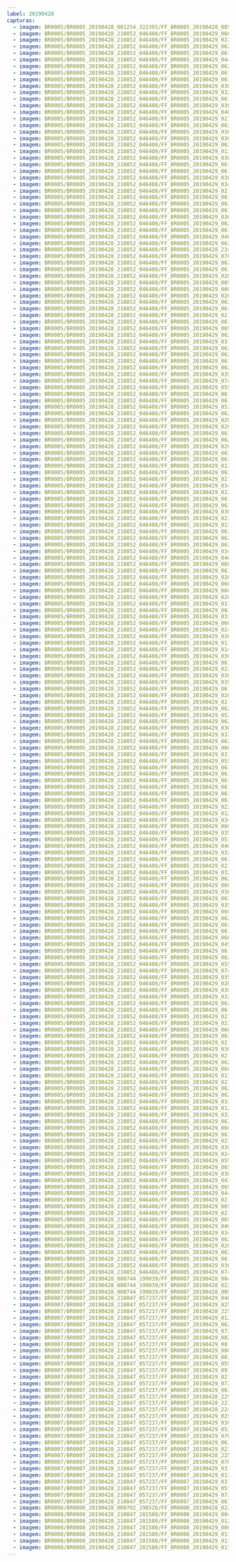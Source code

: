 ```yaml
---
label: 20190428
capturas:
  - imagem: BR0005/BR0005_20190428_001254_322391/FF_BR0005_20190428_085908_927_0627456.fits_maxpixel.jpg
  - imagem: BR0005/BR0005_20190428_210852_046408/FF_BR0005_20190429_060809_771_0615936.fits_maxpixel.jpg
  - imagem: BR0005/BR0005_20190428_210852_046408/FF_BR0005_20190429_022630_009_0361728.fits_maxpixel.jpg
  - imagem: BR0005/BR0005_20190428_210852_046408/FF_BR0005_20190429_062358_091_0633600.fits_maxpixel.jpg
  - imagem: BR0005/BR0005_20190428_210852_046408/FF_BR0005_20190429_061720_982_0626176.fits_maxpixel.jpg
  - imagem: BR0005/BR0005_20190428_210852_046408/FF_BR0005_20190429_044058_920_0516608.fits_maxpixel.jpg
  - imagem: BR0005/BR0005_20190428_210852_046408/FF_BR0005_20190429_062228_432_0632064.fits_maxpixel.jpg
  - imagem: BR0005/BR0005_20190428_210852_046408/FF_BR0005_20190429_061238_834_0620800.fits_maxpixel.jpg
  - imagem: BR0005/BR0005_20190428_210852_046408/FF_BR0005_20190429_061954_722_0628992.fits_maxpixel.jpg
  - imagem: BR0005/BR0005_20190428_210852_046408/FF_BR0005_20190429_030254_611_0403968.fits_maxpixel.jpg
  - imagem: BR0005/BR0005_20190428_210852_046408/FF_BR0005_20190429_032456_880_0428800.fits_maxpixel.jpg
  - imagem: BR0005/BR0005_20190428_210852_046408/FF_BR0005_20190429_061226_077_0620544.fits_maxpixel.jpg
  - imagem: BR0005/BR0005_20190428_210852_046408/FF_BR0005_20190429_030814_825_0410112.fits_maxpixel.jpg
  - imagem: BR0005/BR0005_20190428_210852_046408/FF_BR0005_20190429_040436_425_0474624.fits_maxpixel.jpg
  - imagem: BR0005/BR0005_20190428_210852_046408/FF_BR0005_20190429_021016_473_0342784.fits_maxpixel.jpg
  - imagem: BR0005/BR0005_20190428_210852_046408/FF_BR0005_20190429_063209_958_0642560.fits_maxpixel.jpg
  - imagem: BR0005/BR0005_20190428_210852_046408/FF_BR0005_20190429_030203_320_0402944.fits_maxpixel.jpg
  - imagem: BR0005/BR0005_20190428_210852_046408/FF_BR0005_20190429_030449_861_0406272.fits_maxpixel.jpg
  - imagem: BR0005/BR0005_20190428_210852_046408/FF_BR0005_20190429_062843_506_0638976.fits_maxpixel.jpg
  - imagem: BR0005/BR0005_20190428_210852_046408/FF_BR0005_20190429_013210_787_0299264.fits_maxpixel.jpg
  - imagem: BR0005/BR0005_20190428_210852_046408/FF_BR0005_20190429_030424_276_0405760.fits_maxpixel.jpg
  - imagem: BR0005/BR0005_20190428_210852_046408/FF_BR0005_20190429_061121_930_0619520.fits_maxpixel.jpg
  - imagem: BR0005/BR0005_20190428_210852_046408/FF_BR0005_20190429_061746_610_0626688.fits_maxpixel.jpg
  - imagem: BR0005/BR0005_20190428_210852_046408/FF_BR0005_20190429_030515_470_0406784.fits_maxpixel.jpg
  - imagem: BR0005/BR0005_20190428_210852_046408/FF_BR0005_20190429_034831_436_0456704.fits_maxpixel.jpg
  - imagem: BR0005/BR0005_20190428_210852_046408/FF_BR0005_20190429_021615_161_0349952.fits_maxpixel.jpg
  - imagem: BR0005/BR0005_20190428_210852_046408/FF_BR0005_20190429_061642_555_0625408.fits_maxpixel.jpg
  - imagem: BR0005/BR0005_20190428_210852_046408/FF_BR0005_20190429_063717_839_0648448.fits_maxpixel.jpg
  - imagem: BR0005/BR0005_20190428_210852_046408/FF_BR0005_20190429_061551_018_0624640.fits_maxpixel.jpg
  - imagem: BR0005/BR0005_20190428_210852_046408/FF_BR0005_20190429_030749_182_0409600.fits_maxpixel.jpg
  - imagem: BR0005/BR0005_20190428_210852_046408/FF_BR0005_20190429_062423_744_0634112.fits_maxpixel.jpg
  - imagem: BR0005/BR0005_20190428_210852_046408/FF_BR0005_20190429_061512_544_0623872.fits_maxpixel.jpg
  - imagem: BR0005/BR0005_20190428_210852_046408/FF_BR0005_20190429_040238_192_0472320.fits_maxpixel.jpg
  - imagem: BR0005/BR0005_20190428_210852_046408/FF_BR0005_20190429_062124_498_0630784.fits_maxpixel.jpg
  - imagem: BR0005/BR0005_20190428_210852_046408/FF_BR0005_20190428_234915_515_0177408.fits_maxpixel.jpg
  - imagem: BR0005/BR0005_20190428_210852_046408/FF_BR0005_20190429_070030_554_0675328.fits_maxpixel.jpg
  - imagem: BR0005/BR0005_20190428_210852_046408/FF_BR0005_20190429_062527_761_0635136.fits_maxpixel.jpg
  - imagem: BR0005/BR0005_20190428_210852_046408/FF_BR0005_20190429_061837_850_0627712.fits_maxpixel.jpg
  - imagem: BR0005/BR0005_20190428_210852_046408/FF_BR0005_20190429_020912_453_0341760.fits_maxpixel.jpg
  - imagem: BR0005/BR0005_20190428_210852_046408/FF_BR0005_20190429_065540_279_0669696.fits_maxpixel.jpg
  - imagem: BR0005/BR0005_20190428_210852_046408/FF_BR0005_20190429_060452_124_0612096.fits_maxpixel.jpg
  - imagem: BR0005/BR0005_20190428_210852_046408/FF_BR0005_20190429_020821_215_0340736.fits_maxpixel.jpg
  - imagem: BR0005/BR0005_20190428_210852_046408/FF_BR0005_20190429_062437_228_0634368.fits_maxpixel.jpg
  - imagem: BR0005/BR0005_20190428_210852_046408/FF_BR0005_20190429_061929_110_0628480.fits_maxpixel.jpg
  - imagem: BR0005/BR0005_20190428_210852_046408/FF_BR0005_20190429_021744_812_0351744.fits_maxpixel.jpg
  - imagem: BR0005/BR0005_20190428_210852_046408/FF_BR0005_20190429_061759_427_0626944.fits_maxpixel.jpg
  - imagem: BR0005/BR0005_20190428_210852_046408/FF_BR0005_20190429_065817_202_0672768.fits_maxpixel.jpg
  - imagem: BR0005/BR0005_20190428_210852_046408/FF_BR0005_20190429_062020_323_0629504.fits_maxpixel.jpg
  - imagem: BR0005/BR0005_20190428_210852_046408/FF_BR0005_20190429_031322_248_0416000.fits_maxpixel.jpg
  - imagem: BR0005/BR0005_20190428_210852_046408/FF_BR0005_20190429_063301_229_0643584.fits_maxpixel.jpg
  - imagem: BR0005/BR0005_20190428_210852_046408/FF_BR0005_20190429_062332_471_0633088.fits_maxpixel.jpg
  - imagem: BR0005/BR0005_20190428_210852_046408/FF_BR0005_20190429_061941_898_0628736.fits_maxpixel.jpg
  - imagem: BR0005/BR0005_20190428_210852_046408/FF_BR0005_20190429_062657_426_0636928.fits_maxpixel.jpg
  - imagem: BR0005/BR0005_20190428_210852_046408/FF_BR0005_20190429_035431_410_0463104.fits_maxpixel.jpg
  - imagem: BR0005/BR0005_20190428_210852_046408/FF_BR0005_20190429_074841_470_0729344.fits_maxpixel.jpg
  - imagem: BR0005/BR0005_20190428_210852_046408/FF_BR0005_20190429_055632_547_0602368.fits_maxpixel.jpg
  - imagem: BR0005/BR0005_20190428_210852_046408/FF_BR0005_20190429_061317_825_0621568.fits_maxpixel.jpg
  - imagem: BR0005/BR0005_20190428_210852_046408/FF_BR0005_20190429_061825_039_0627456.fits_maxpixel.jpg
  - imagem: BR0005/BR0005_20190428_210852_046408/FF_BR0005_20190429_052807_107_0569600.fits_maxpixel.jpg
  - imagem: BR0005/BR0005_20190428_210852_046408/FF_BR0005_20190429_062856_313_0639232.fits_maxpixel.jpg
  - imagem: BR0005/BR0005_20190428_210852_046408/FF_BR0005_20190429_020859_610_0341504.fits_maxpixel.jpg
  - imagem: BR0005/BR0005_20190428_210852_046408/FF_BR0005_20190429_020833_987_0340992.fits_maxpixel.jpg
  - imagem: BR0005/BR0005_20190428_210852_046408/FF_BR0005_20190429_061408_496_0622592.fits_maxpixel.jpg
  - imagem: BR0005/BR0005_20190428_210852_046408/FF_BR0005_20190429_062150_006_0631296.fits_maxpixel.jpg
  - imagem: BR0005/BR0005_20190428_210852_046408/FF_BR0005_20190429_020755_593_0340224.fits_maxpixel.jpg
  - imagem: BR0005/BR0005_20190428_210852_046408/FF_BR0005_20190429_063705_034_0648192.fits_maxpixel.jpg
  - imagem: BR0005/BR0005_20190428_210852_046408/FF_BR0005_20190429_061200_390_0620288.fits_maxpixel.jpg
  - imagem: BR0005/BR0005_20190428_210852_046408/FF_BR0005_20190429_013223_591_0299520.fits_maxpixel.jpg
  - imagem: BR0005/BR0005_20190428_210852_046408/FF_BR0005_20190429_063314_018_0643840.fits_maxpixel.jpg
  - imagem: BR0005/BR0005_20190428_210852_046408/FF_BR0005_20190429_021042_140_0343296.fits_maxpixel.jpg
  - imagem: BR0005/BR0005_20190428_210852_046408/FF_BR0005_20190429_034805_815_0456192.fits_maxpixel.jpg
  - imagem: BR0005/BR0005_20190428_210852_046408/FF_BR0005_20190429_013236_430_0299776.fits_maxpixel.jpg
  - imagem: BR0005/BR0005_20190428_210852_046408/FF_BR0005_20190429_061446_929_0623360.fits_maxpixel.jpg
  - imagem: BR0005/BR0005_20190428_210852_046408/FF_BR0005_20190429_063626_655_0647424.fits_maxpixel.jpg
  - imagem: BR0005/BR0005_20190428_210852_046408/FF_BR0005_20190429_030827_939_0410368.fits_maxpixel.jpg
  - imagem: BR0005/BR0005_20190428_210852_046408/FF_BR0005_20190429_023452_948_0371200.fits_maxpixel.jpg
  - imagem: BR0005/BR0005_20190428_210852_046408/FF_BR0005_20190429_013822_264_0306176.fits_maxpixel.jpg
  - imagem: BR0005/BR0005_20190428_210852_046408/FF_BR0005_20190429_061434_149_0623104.fits_maxpixel.jpg
  - imagem: BR0005/BR0005_20190428_210852_046408/FF_BR0005_20190429_062631_799_0636416.fits_maxpixel.jpg
  - imagem: BR0005/BR0005_20190428_210852_046408/FF_BR0005_20190429_062111_585_0630528.fits_maxpixel.jpg
  - imagem: BR0005/BR0005_20190428_210852_046408/FF_BR0005_20190429_034701_769_0454912.fits_maxpixel.jpg
  - imagem: BR0005/BR0005_20190428_210852_046408/FF_BR0005_20190429_040710_137_0477440.fits_maxpixel.jpg
  - imagem: BR0005/BR0005_20190428_210852_046408/FF_BR0005_20190429_060913_846_0617216.fits_maxpixel.jpg
  - imagem: BR0005/BR0005_20190428_210852_046408/FF_BR0005_20190429_061304_479_0621312.fits_maxpixel.jpg
  - imagem: BR0005/BR0005_20190428_210852_046408/FF_BR0005_20190429_020938_061_0342272.fits_maxpixel.jpg
  - imagem: BR0005/BR0005_20190428_210852_046408/FF_BR0005_20190429_060848_202_0616704.fits_maxpixel.jpg
  - imagem: BR0005/BR0005_20190428_210852_046408/FF_BR0005_20190429_060705_729_0614656.fits_maxpixel.jpg
  - imagem: BR0005/BR0005_20190428_210852_046408/FF_BR0005_20190429_020925_231_0342016.fits_maxpixel.jpg
  - imagem: BR0005/BR0005_20190428_210852_046408/FF_BR0005_20190429_031959_469_0423424.fits_maxpixel.jpg
  - imagem: BR0005/BR0005_20190428_210852_046408/FF_BR0005_20190429_063756_270_0649216.fits_maxpixel.jpg
  - imagem: BR0005/BR0005_20190428_210852_046408/FF_BR0005_20190429_033526_915_0441344.fits_maxpixel.jpg
  - imagem: BR0005/BR0005_20190428_210852_046408/FF_BR0005_20190429_060901_037_0616960.fits_maxpixel.jpg
  - imagem: BR0005/BR0005_20190428_210852_046408/FF_BR0005_20190429_024429_392_0382464.fits_maxpixel.jpg
  - imagem: BR0005/BR0005_20190428_210852_046408/FF_BR0005_20190429_030411_421_0405504.fits_maxpixel.jpg
  - imagem: BR0005/BR0005_20190428_210852_046408/FF_BR0005_20190429_013053_823_0297728.fits_maxpixel.jpg
  - imagem: BR0005/BR0005_20190428_210852_046408/FF_BR0005_20190429_014421_937_0313344.fits_maxpixel.jpg
  - imagem: BR0005/BR0005_20190428_210852_046408/FF_BR0005_20190429_030241_760_0403712.fits_maxpixel.jpg
  - imagem: BR0005/BR0005_20190428_210852_046408/FF_BR0005_20190429_061459_736_0623616.fits_maxpixel.jpg
  - imagem: BR0005/BR0005_20190428_210852_046408/FF_BR0005_20190429_023049_512_0366592.fits_maxpixel.jpg
  - imagem: BR0005/BR0005_20190428_210852_046408/FF_BR0005_20190429_030216_132_0403200.fits_maxpixel.jpg
  - imagem: BR0005/BR0005_20190428_210852_046408/FF_BR0005_20190429_035250_135_0461312.fits_maxpixel.jpg
  - imagem: BR0005/BR0005_20190428_210852_046408/FF_BR0005_20190429_061629_758_0625152.fits_maxpixel.jpg
  - imagem: BR0005/BR0005_20190428_210852_046408/FF_BR0005_20190429_020808_372_0340480.fits_maxpixel.jpg
  - imagem: BR0005/BR0005_20190428_210852_046408/FF_BR0005_20190429_021732_003_0351488.fits_maxpixel.jpg
  - imagem: BR0005/BR0005_20190428_210852_046408/FF_BR0005_20190429_062137_209_0631040.fits_maxpixel.jpg
  - imagem: BR0005/BR0005_20190428_210852_046408/FF_BR0005_20190429_052832_717_0570112.fits_maxpixel.jpg
  - imagem: BR0005/BR0005_20190428_210852_046408/FF_BR0005_20190429_062817_888_0638464.fits_maxpixel.jpg
  - imagem: BR0005/BR0005_20190428_210852_046408/FF_BR0005_20190429_030033_651_0401152.fits_maxpixel.jpg
  - imagem: BR0005/BR0005_20190428_210852_046408/FF_BR0005_20190429_032444_078_0428544.fits_maxpixel.jpg
  - imagem: BR0005/BR0005_20190428_210852_046408/FF_BR0005_20190429_062752_275_0637952.fits_maxpixel.jpg
  - imagem: BR0005/BR0005_20190428_210852_046408/FF_BR0005_20190429_060506_225_0612352.fits_maxpixel.jpg
  - imagem: BR0005/BR0005_20190428_210852_046408/FF_BR0005_20190429_031946_673_0423168.fits_maxpixel.jpg
  - imagem: BR0005/BR0005_20190428_210852_046408/FF_BR0005_20190429_055645_358_0602624.fits_maxpixel.jpg
  - imagem: BR0005/BR0005_20190428_210852_046408/FF_BR0005_20190429_061147_541_0620032.fits_maxpixel.jpg
  - imagem: BR0005/BR0005_20190428_210852_046408/FF_BR0005_20190429_061251_632_0621056.fits_maxpixel.jpg
  - imagem: BR0005/BR0005_20190428_210852_046408/FF_BR0005_20190429_061525_374_0624128.fits_maxpixel.jpg
  - imagem: BR0005/BR0005_20190428_210852_046408/FF_BR0005_20190429_061733_753_0626432.fits_maxpixel.jpg
  - imagem: BR0005/BR0005_20190428_210852_046408/FF_BR0005_20190429_061134_728_0619776.fits_maxpixel.jpg
  - imagem: BR0005/BR0005_20190428_210852_046408/FF_BR0005_20190429_063235_616_0643072.fits_maxpixel.jpg
  - imagem: BR0005/BR0005_20190428_210852_046408/FF_BR0005_20190429_023102_316_0366848.fits_maxpixel.jpg
  - imagem: BR0005/BR0005_20190428_210852_046408/FF_BR0005_20190429_012833_715_0295424.fits_maxpixel.jpg
  - imagem: BR0005/BR0005_20190428_210852_046408/FF_BR0005_20190429_034818_620_0456448.fits_maxpixel.jpg
  - imagem: BR0005/BR0005_20190428_210852_046408/FF_BR0005_20190429_060926_626_0617472.fits_maxpixel.jpg
  - imagem: BR0005/BR0005_20190428_210852_046408/FF_BR0005_20190429_035301_742_0461568.fits_maxpixel.jpg
  - imagem: BR0005/BR0005_20190428_210852_046408/FF_BR0005_20190429_053444_659_0577280.fits_maxpixel.jpg
  - imagem: BR0005/BR0005_20190428_210852_046408/FF_BR0005_20190429_040250_990_0472576.fits_maxpixel.jpg
  - imagem: BR0005/BR0005_20190428_210852_046408/FF_BR0005_20190429_032509_686_0429056.fits_maxpixel.jpg
  - imagem: BR0005/BR0005_20190428_210852_046408/FF_BR0005_20190429_061421_312_0622848.fits_maxpixel.jpg
  - imagem: BR0005/BR0005_20190428_210852_046408/FF_BR0005_20190429_021003_653_0342528.fits_maxpixel.jpg
  - imagem: BR0005/BR0005_20190428_210852_046408/FF_BR0005_20190429_032548_140_0429824.fits_maxpixel.jpg
  - imagem: BR0005/BR0005_20190428_210852_046408/FF_BR0005_20190429_062202_803_0631552.fits_maxpixel.jpg
  - imagem: BR0005/BR0005_20190428_210852_046408/FF_BR0005_20190429_060439_313_0611840.fits_maxpixel.jpg
  - imagem: BR0005/BR0005_20190428_210852_046408/FF_BR0005_20190429_030228_945_0403456.fits_maxpixel.jpg
  - imagem: BR0005/BR0005_20190428_210852_046408/FF_BR0005_20190429_063652_251_0647936.fits_maxpixel.jpg
  - imagem: BR0005/BR0005_20190428_210852_046408/FF_BR0005_20190429_035223_360_0460800.fits_maxpixel.jpg
  - imagem: BR0005/BR0005_20190428_210852_046408/FF_BR0005_20190429_060427_599_0611584.fits_maxpixel.jpg
  - imagem: BR0005/BR0005_20190428_210852_046408/FF_BR0005_20190429_062410_933_0633856.fits_maxpixel.jpg
  - imagem: BR0005/BR0005_20190428_210852_046408/FF_BR0005_20190429_063248_398_0643328.fits_maxpixel.jpg
  - imagem: BR0005/BR0005_20190428_210852_046408/FF_BR0005_20190429_061850_659_0627968.fits_maxpixel.jpg
  - imagem: BR0005/BR0005_20190428_210852_046408/FF_BR0005_20190429_060835_392_0616448.fits_maxpixel.jpg
  - imagem: BR0005/BR0005_20190428_210852_046408/FF_BR0005_20190429_045214_125_0529408.fits_maxpixel.jpg
  - imagem: BR0005/BR0005_20190428_210852_046408/FF_BR0005_20190429_061109_106_0619264.fits_maxpixel.jpg
  - imagem: BR0005/BR0005_20190428_210852_046408/FF_BR0005_20190429_062805_071_0638208.fits_maxpixel.jpg
  - imagem: BR0005/BR0005_20190428_210852_046408/FF_BR0005_20190429_055906_262_0605440.fits_maxpixel.jpg
  - imagem: BR0005/BR0005_20190428_210852_046408/FF_BR0005_20190429_074828_628_0729088.fits_maxpixel.jpg
  - imagem: BR0005/BR0005_20190428_210852_046408/FF_BR0005_20190429_035236_120_0461056.fits_maxpixel.jpg
  - imagem: BR0005/BR0005_20190428_210852_046408/FF_BR0005_20190429_020742_769_0339968.fits_maxpixel.jpg
  - imagem: BR0005/BR0005_20190428_210852_046408/FF_BR0005_20190429_030307_387_0404224.fits_maxpixel.jpg
  - imagem: BR0005/BR0005_20190428_210852_046408/FF_BR0005_20190429_032535_304_0429568.fits_maxpixel.jpg
  - imagem: BR0005/BR0005_20190428_210852_046408/FF_BR0005_20190429_062713_521_0637184.fits_maxpixel.jpg
  - imagem: BR0005/BR0005_20190428_210852_046408/FF_BR0005_20190429_061903_481_0628224.fits_maxpixel.jpg
  - imagem: BR0005/BR0005_20190428_210852_046408/FF_BR0005_20190429_021640_757_0350464.fits_maxpixel.jpg
  - imagem: BR0005/BR0005_20190428_210852_046408/FF_BR0005_20190429_023115_155_0367104.fits_maxpixel.jpg
  - imagem: BR0005/BR0005_20190428_210852_046408/FF_BR0005_20190429_060400_899_0611328.fits_maxpixel.jpg
  - imagem: BR0005/BR0005_20190428_210852_046408/FF_BR0005_20190429_063639_424_0647680.fits_maxpixel.jpg
  - imagem: BR0005/BR0005_20190428_210852_046408/FF_BR0005_20190429_021706_389_0350976.fits_maxpixel.jpg
  - imagem: BR0005/BR0005_20190428_210852_046408/FF_BR0005_20190429_030801_992_0409856.fits_maxpixel.jpg
  - imagem: BR0005/BR0005_20190428_210852_046408/FF_BR0005_20190429_021029_273_0343040.fits_maxpixel.jpg
  - imagem: BR0005/BR0005_20190428_210852_046408/FF_BR0005_20190429_062726_298_0637440.fits_maxpixel.jpg
  - imagem: BR0005/BR0005_20190428_210852_046408/FF_BR0005_20190429_060335_310_0610816.fits_maxpixel.jpg
  - imagem: BR0005/BR0005_20190428_210852_046408/FF_BR0005_20190429_013119_559_0298240.fits_maxpixel.jpg
  - imagem: BR0005/BR0005_20190428_210852_046408/FF_BR0005_20190429_021719_181_0351232.fits_maxpixel.jpg
  - imagem: BR0005/BR0005_20190428_210852_046408/FF_BR0005_20190429_062739_484_0637696.fits_maxpixel.jpg
  - imagem: BR0005/BR0005_20190428_210852_046408/FF_BR0005_20190429_062618_989_0636160.fits_maxpixel.jpg
  - imagem: BR0005/BR0005_20190428_210852_046408/FF_BR0005_20190429_033905_509_0445440.fits_maxpixel.jpg
  - imagem: BR0005/BR0005_20190428_210852_046408/FF_BR0005_20190429_012859_340_0295936.fits_maxpixel.jpg
  - imagem: BR0005/BR0005_20190428_210852_046408/FF_BR0005_20190429_032522_489_0429312.fits_maxpixel.jpg
  - imagem: BR0005/BR0005_20190428_210852_046408/FF_BR0005_20190429_062254_107_0632320.fits_maxpixel.jpg
  - imagem: BR0005/BR0005_20190428_210852_046408/FF_BR0005_20190429_060348_083_0611072.fits_maxpixel.jpg
  - imagem: BR0005/BR0005_20190428_210852_046408/FF_BR0005_20190429_063222_772_0642816.fits_maxpixel.jpg
  - imagem: BR0005/BR0005_20190428_210852_046408/FF_BR0005_20190429_023127_938_0367360.fits_maxpixel.jpg
  - imagem: BR0005/BR0005_20190428_210852_046408/FF_BR0005_20190429_030736_389_0409344.fits_maxpixel.jpg
  - imagem: BR0005/BR0005_20190428_210852_046408/FF_BR0005_20190429_024442_185_0382720.fits_maxpixel.jpg
  - imagem: BR0005/BR0005_20190428_210852_046408/FF_BR0005_20190429_055827_840_0604672.fits_maxpixel.jpg
  - imagem: BR0005/BR0005_20190428_210852_046408/FF_BR0005_20190429_065913_700_0673792.fits_maxpixel.jpg
  - imagem: BR0005/BR0005_20190428_210852_046408/FF_BR0005_20190429_030840_420_0410624.fits_maxpixel.jpg
  - imagem: BR0005/BR0005_20190428_210852_046408/FF_BR0005_20190429_043759_623_0513024.fits_maxpixel.jpg
  - imagem: BR0005/BR0005_20190428_210852_046408/FF_BR0005_20190429_065848_072_0673280.fits_maxpixel.jpg
  - imagem: BR0005/BR0005_20190428_210852_046408/FF_BR0005_20190429_044124_614_0516864.fits_maxpixel.jpg
  - imagem: BR0005/BR0005_20190428_210852_046408/FF_BR0005_20190429_021627_952_0350208.fits_maxpixel.jpg
  - imagem: BR0005/BR0005_20190428_210852_046408/FF_BR0005_20190429_065801_182_0672512.fits_maxpixel.jpg
  - imagem: BR0005/BR0005_20190428_210852_046408/FF_BR0005_20190429_021653_578_0350720.fits_maxpixel.jpg
  - imagem: BR0005/BR0005_20190428_210852_046408/FF_BR0005_20190429_065900_885_0673536.fits_maxpixel.jpg
  - imagem: BR0005/BR0005_20190428_210852_046408/FF_BR0005_20190429_040407_840_0474112.fits_maxpixel.jpg
  - imagem: BR0005/BR0005_20190428_210852_046408/FF_BR0005_20190429_034636_150_0454400.fits_maxpixel.jpg
  - imagem: BR0005/BR0005_20190428_210852_046408/FF_BR0005_20190429_062606_210_0635904.fits_maxpixel.jpg
  - imagem: BR0005/BR0005_20190428_210852_046408/FF_BR0005_20190429_020847_609_0341248.fits_maxpixel.jpg
  - imagem: BR0005/BR0005_20190428_210852_046408/FF_BR0005_20190429_062553_398_0635648.fits_maxpixel.jpg
  - imagem: BR0005/BR0005_20190428_210852_046408/FF_BR0005_20190429_061538_188_0624384.fits_maxpixel.jpg
  - imagem: BR0005/BR0005_20190428_210852_046408/FF_BR0005_20190429_030502_658_0406528.fits_maxpixel.jpg
  - imagem: BR0005/BR0005_20190428_210852_046408/FF_BR0005_20190429_074750_200_0728320.fits_maxpixel.jpg
  - imagem: BR0007/BR0007_20190428_000744_199039/FF_BR0007_20190428_084448_514_0594944.fits_maxpixel.jpg
  - imagem: BR0007/BR0007_20190428_000744_199039/FF_BR0007_20190428_022512_871_0169728.fits_maxpixel.jpg
  - imagem: BR0007/BR0007_20190428_000744_199039/FF_BR0007_20190428_005854_048_0060928.fits_maxpixel.jpg
  - imagem: BR0007/BR0007_20190428_210847_057237/FF_BR0007_20190429_040242_850_0435200.fits_maxpixel.jpg
  - imagem: BR0007/BR0007_20190428_210847_057237/FF_BR0007_20190429_025405_621_0364032.fits_maxpixel.jpg
  - imagem: BR0007/BR0007_20190428_210847_057237/FF_BR0007_20190428_225618_047_0114176.fits_maxpixel.jpg
  - imagem: BR0007/BR0007_20190428_210847_057237/FF_BR0007_20190429_012150_296_0268800.fits_maxpixel.jpg
  - imagem: BR0007/BR0007_20190428_210847_057237/FF_BR0007_20190429_062501_213_0582912.fits_maxpixel.jpg
  - imagem: BR0007/BR0007_20190428_210847_057237/FF_BR0007_20190429_072917_555_0649984.fits_maxpixel.jpg
  - imagem: BR0007/BR0007_20190428_210847_057237/FF_BR0007_20190429_082024_652_0703488.fits_maxpixel.jpg
  - imagem: BR0007/BR0007_20190428_210847_057237/FF_BR0007_20190429_081218_369_0695296.fits_maxpixel.jpg
  - imagem: BR0007/BR0007_20190428_210847_057237/FF_BR0007_20190429_080339_834_0686336.fits_maxpixel.jpg
  - imagem: BR0007/BR0007_20190428_210847_057237/FF_BR0007_20190429_081840_244_0701696.fits_maxpixel.jpg
  - imagem: BR0007/BR0007_20190428_210847_057237/FF_BR0007_20190429_055552_776_0552960.fits_maxpixel.jpg
  - imagem: BR0007/BR0007_20190428_210847_057237/FF_BR0007_20190429_091042_997_0756480.fits_maxpixel.jpg
  - imagem: BR0007/BR0007_20190428_210847_057237/FF_BR0007_20190429_021542_985_0324608.fits_maxpixel.jpg
  - imagem: BR0007/BR0007_20190428_210847_057237/FF_BR0007_20190429_072902_604_0649728.fits_maxpixel.jpg
  - imagem: BR0007/BR0007_20190428_210847_057237/FF_BR0007_20190429_063210_068_0590336.fits_maxpixel.jpg
  - imagem: BR0007/BR0007_20190428_210847_057237/FF_BR0007_20190428_225746_626_0115712.fits_maxpixel.jpg
  - imagem: BR0007/BR0007_20190428_210847_057237/FF_BR0007_20190428_223807_753_0094720.fits_maxpixel.jpg
  - imagem: BR0007/BR0007_20190428_210847_057237/FF_BR0007_20190428_224949_031_0107008.fits_maxpixel.jpg
  - imagem: BR0007/BR0007_20190428_210847_057237/FF_BR0007_20190429_025111_336_0360960.fits_maxpixel.jpg
  - imagem: BR0007/BR0007_20190428_210847_057237/FF_BR0007_20190429_030756_056_0378112.fits_maxpixel.jpg
  - imagem: BR0007/BR0007_20190428_210847_057237/FF_BR0007_20190429_053447_911_0530944.fits_maxpixel.jpg
  - imagem: BR0007/BR0007_20190428_210847_057237/FF_BR0007_20190429_070025_426_0619776.fits_maxpixel.jpg
  - imagem: BR0007/BR0007_20190428_210847_057237/FF_BR0007_20190429_061546_408_0573440.fits_maxpixel.jpg
  - imagem: BR0007/BR0007_20190428_210847_057237/FF_BR0007_20190429_023000_349_0339456.fits_maxpixel.jpg
  - imagem: BR0007/BR0007_20190428_210847_057237/FF_BR0007_20190428_225445_235_0112384.fits_maxpixel.jpg
  - imagem: BR0007/BR0007_20190428_210847_057237/FF_BR0007_20190429_070511_755_0624896.fits_maxpixel.jpg
  - imagem: BR0007/BR0007_20190428_210847_057237/FF_BR0007_20190429_031344_720_0384256.fits_maxpixel.jpg
  - imagem: BR0007/BR0007_20190428_210847_057237/FF_BR0007_20190429_013917_334_0286464.fits_maxpixel.jpg
  - imagem: BR0007/BR0007_20190428_210847_057237/FF_BR0007_20190429_031939_405_0390400.fits_maxpixel.jpg
  - imagem: BR0007/BR0007_20190428_210847_057237/FF_BR0007_20190429_053213_560_0528384.fits_maxpixel.jpg
  - imagem: BR0007/BR0007_20190428_210847_057237/FF_BR0007_20190429_073549_638_0656896.fits_maxpixel.jpg
  - imagem: BR0007/BR0007_20190428_210847_057237/FF_BR0007_20190429_061532_393_0573184.fits_maxpixel.jpg
  - imagem: BR0008/BR0008_20190428_000702_298526/FF_BR0008_20190428_022636_418_0062464.fits_maxpixel.jpg
  - imagem: BR0008/BR0008_20190428_210847_281580/FF_BR0008_20190429_004348_814_0197120.fits_maxpixel.jpg
  - imagem: BR0008/BR0008_20190428_210847_281580/FF_BR0008_20190429_012617_705_0206592.fits_maxpixel.jpg
  - imagem: BR0008/BR0008_20190428_210847_281580/FF_BR0008_20190429_000225_875_0168960.fits_maxpixel.jpg
  - imagem: BR0008/BR0008_20190428_210847_281580/FF_BR0008_20190429_013002_706_0207104.fits_maxpixel.jpg
  - imagem: BR0008/BR0008_20190428_210847_281580/FF_BR0008_20190429_013144_540_0207360.fits_maxpixel.jpg
  - imagem: BR0008/BR0008_20190428_210847_281580/FF_BR0008_20190429_013541_314_0207872.fits_maxpixel.jpg
---
```

